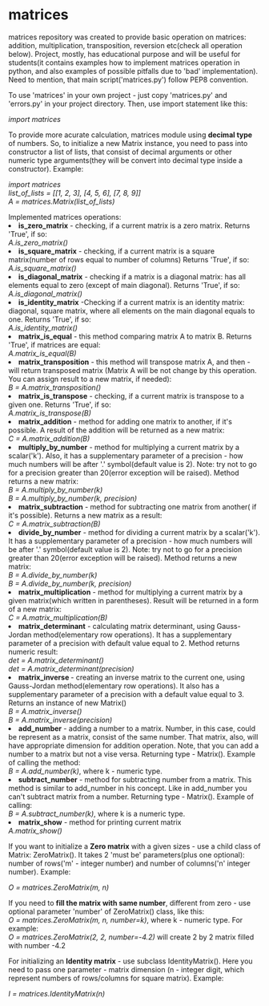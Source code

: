 # matrices
matrices repository was created to provide basic operation on matrices: 
addition, multiplication, transposition, reversion etc(check all operation below). 
Project, mostly, has educational purpose and will be useful for students(it contains examples how to implement matrices
operation in python, and also examples of  possible pitfalls due to 'bad'  implementation). 
Need to mention, that main script('matrices.py') follow PEP8 convention. 
<p>To use 'matrices' in your own project - just copy 'matrices.py' and 'errors.py' in your project directory. 
Then, use import statement like this:</p> 
<p><i>import matrices</i></p>
<p>To provide more acurate calculation, matrices module using <b>decimal type</b> of numbers.
So, to initialize a new Matrix instance, you need to pass into constructor a list of lists,
that consist of decimal arguments or other numeric type arguments(they will be convert into decimal type inside a constructor).
Example: </p>
<p><i>import matrices<br/>
list_of_lists = [[1, 2, 3], 
                 [4, 5, 6], 
                 [7, 8, 9]]<br/>
A = matrices.Matrix(list_of_lists)</i></p>
Implemented matrices operations:
<li><b>is_zero_matrix</b> - checking, if a current matrix is a zero matrix. Returns 'True', if so:</li>
<i>A.is_zero_matrix()</i>
<li><b>is_square_matrix</b> - checking, if a current matrix is a square matrix(number of rows equal to number of columns)
Returns 'True', if so:</li>
<i>A.is_square_matrix()</i>
<li><b>is_diagonal_matrix</b> - checking if a matrix is a diagonal matrix: has all elements equal to zero (except of main diagonal). 
Returns 'True', if so:</li>
<i>A.is_diagonal_matrix()</i>
<li><b>is_identity_matrix</b> -Checking if a current matrix is an identity matrix:
diagonal, square matrix, where all elements on the main diagonal equals to one. Returns 'True', if so: </li>
<i>A.is_identity_matrix()</i>
<li><b>matrix_is_equal</b> - this method comparing matrix A to matrix B. Returns 'True', if matrices are equal: </li>
<i>A.matrix_is_equal(B)</i>
<li><b>matrix_transposition</b> - this method will transpose matrix A, and then - will return transposed matrix
(Matrix A will be not change by this operation. You can assign result to a new matrix, if needed):</li>
<i>B = A.matrix_transposition()</i>
<li><b>matrix_is_transpose</b> - checking, if a current matrix is transpose to a given one. Returns 'True', if so: </li>
<i>A.matrix_is_transpose(B)</i>
<li><b>matrix_addition</b> - method for adding one matrix to another, if it's possible.
A result of the addition will be returned as a new matrix:</li>
<i>C = A.matrix_addition(B)</i>
<li><b>multiply_by_number</b> - method for multiplying a current matrix by a scalar('k'). 
Also, it has a supplementary parameter of a precision - how much numbers will be after '.' symbol(default value is 2).
Note: try not to go for a precision greater than 20(error exception will be raised).
Method returns a new matrix:</li>
<i>B = A.multiply_by_number(k)</i><br/>
<i>B = A.multiply_by_number(k, precision)</i>
<li><b>matrix_subtraction</b> - method for subtracting one matrix from another( if it's possible). Returns a new matrix as a result: </li>
<i>C = A.matrix_subtraction(B)</i>
<li><b>divide_by_number</b> - method for dividing a current matrix by a scalar('k'). 
It has a supplementary parameter of a precision - how much numbers will be after '.' symbol(default value is 2).
Note: try not to go for a precision greater than 20(error exception will be raised).
Method returns a new matrix: </li>
<i>B = A.divide_by_number(k)</i><br/>
<i>B = A.divide_by_number(k, precision)</i>
<li><b>matrix_multiplication</b> - method for multiplying a current matrix by a given matrix(which written in parentheses).
Result will be returned in a form of a new matrix: </li>
<i>C = A.matrix_multiplication(B)</i>
<li><b>matrix_determinant</b> - calculating matrix determinant, using Gauss-Jordan method(elementary row operations).
It has a supplementary parameter of a precision with default value equal to 2. 
Method returns numeric result:  </li>
<i>det = A.matrix_determinant()</i><br/>
<i>det = A.matrix_determinant(precision)</i>
<li><b>matrix_inverse </b> - creating an inverse matrix to the current one, using Gauss-Jordan method(elementary row operations).
It also has a supplementary parameter of a precision with a default value equal to 3. 
Returns an instance of new Matrix() </li>
<i>B = A.matrix_inverse()</i><br/>
<i>B = A.matrix_inverse(precision)</i>
<li><b>add_number</b> - adding a number to a matrix. Number, in this case, could be represent as a matrix, consist of the same number. 
That matrix, also, will  have appropriate dimension for addition operation.
Note, that you can add a number to a matrix but not a vise versa. Returning type - Matrix().  
 Example of calling the method:</li>
<i>B = A.add_number(k)</i>, where k - numeric type.<br/>
<li><b>subtract_number</b> - method for subtracting number from a matrix. 
 This method is similar to add_number in his concept. Like in add_number you  can't subtract matrix from a number. 
  Returning type - Matrix(). Example of calling:   </li>
<i>B = A.subtract_number(k)</i>, where k is a numeric type.</br> 
<li><b>matrix_show</b> - method for printing current matrix</li>
<i>A.matrix_show()</i>
<p>If you want to initialize a <b>Zero matrix</b> with a given sizes - use a child class of Matrix: ZeroMatrix().
It takes 2 'must be' parameters(plus one optional): number of rows('m' - integer number) and number of columns('n' integer number). Example:</p>
<i>O = matrices.ZeroMatrix(m, n)</i><br/>
<p>If you need to <b>fill the matrix with same number</b>, different from zero - 
use optional parameter 'number' of ZeroMatrix() class, like this:<br/>
 <i>O = matrices.ZeroMatrix(m, n, number=k)</i>, where k - numeric type. For example:<br/>
 <i>O = matrices.ZeroMatrix(2, 2, number=-4.2)</i> will create 2 by 2 matrix filled with number -4.2</p>
<p>For initializing an <b>Identity matrix</b> - use subclass IdentityMatrix().
Here you need to pass one parameter  - matrix dimension 
(n - integer digit, which represent numbers of rows/columns for square matrix). Example:</p>
<i>I = matrices.IdentityMatrix(n)</i>
